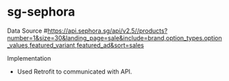 # sg-sephora

Data Source
#https://api.sephora.sg/api/v2.5//products?number=1&size=30&landing_page=sale&include=brand,option_types.option_values,featured_variant,featured_ad&sort=sales

Implementation 
- Used Retrofit to communicated with API.